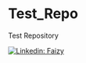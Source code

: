 # Test_Repo
Test Repository

[![Linkedin: Faizy](https://img.shields.io/badge/-Faizy-blue?style=flat-square&logo=Linkedin&logoColor=white&link=https://www.linkedin.com/in/faizy-mohd-836573122/)](https://www.linkedin.com/in/faizy-mohd-836573122/)
